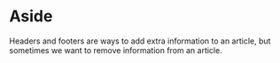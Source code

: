 # Aside

Headers and footers are ways to add extra information to an article, but sometimes we want to remove information from an article.